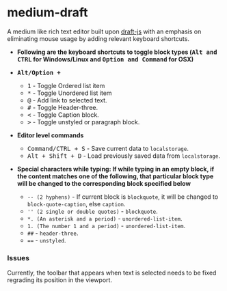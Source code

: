 # medium-draft

A medium like rich text editor built upon [draft-js](https://facebook.github.io/draft-js/) with an emphasis on eliminating mouse usage by adding relevant keyboard shortcuts.

*   **Following are the keyboard shortcuts to toggle block types (<kbd>Alt and CTRL</kbd> for Windows/Linux and <kbd>Option and Command</kbd> for OSX)**
*   **<kbd>Alt/Option +</kbd>**

    *   <kbd>1</kbd> - Toggle Ordered list item
    *   <kbd>*</kbd> - Toggle Unordered list item
    *   <kbd>@</kbd> - Add link to selected text.
    *   <kbd>#</kbd> - Toggle Header-three.
    *   <kbd><</kbd> - Toggle Caption block.
    *   <kbd>></kbd> - Toggle unstyled or paragraph block.

*   **Editor level commands**
    *   <kbd>Command/CTRL + S</kbd> - Save current data to `localstorage`.
    *   <kbd>Alt + Shift + D</kbd> - Load previously saved data from `localstorage`.

*   **Special characters while typing: If while typing in an empty block, if the content matches one of the following, that particular block type will be changed to the corresponding block specified below**
    *   `-- (2 hyphens)` - If current block is `blockquote`, it will be changed to `block-quote-caption`, else `caption`.
    *   `'' (2 single or double quotes)` - `blockquote`.
    *   `*. (An asterisk and a period)` - `unordered-list-item`.
    *   `1. (The number 1 and a period)` - `unordered-list-item`.
    *   `##` - `header-three`.
    *   `==` - `unstyled`.

### Issues
>
Currently, the toolbar that appears when text is selected needs to be fixed regrading its position in the viewport.
